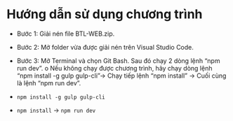 # Hướng dẫn sử dụng chương trình

- Bước 1: Giải nén file BTL-WEB.zip.
- Bước 2: Mở folder vừa được giải nén trên Visual Studio Code.
- Bước 3: Mở Terminal và chọn Git Bash. Sau đó chạy 2 dòng lệnh “npm run dev”.
  o Nếu không chạy được chương trình, hãy chạy dòng lệnh “npm install -g gulp gulp-cli”-> Chạy tiếp lệnh “npm install” -> Cuối cùng là lệnh “npm run dev”.

- `npm install -g gulp gulp-cli`
- `npm install` -> `npm run dev`

<!-- @media screen and (min-width: 768px) and (max-width: 990.78px) -->
<!-- @media screen and (max-width: 991px) -->

